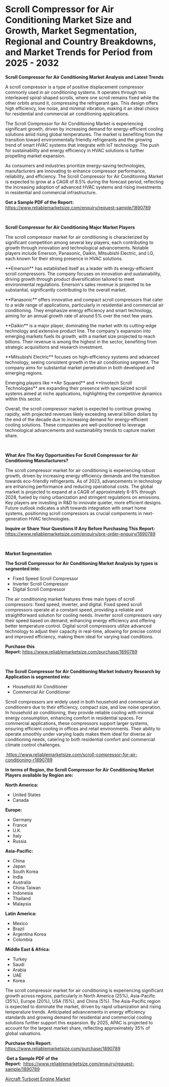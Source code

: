 <p><h1>Scroll Compressor for Air Conditioning Market Size and Growth, Market Segmentation, Regional and Country Breakdowns, and Market Trends for Period from 2025 -  2032</h1></p><p><strong>Scroll Compressor for Air Conditioning Market Analysis and Latest Trends</strong></p>
<p><p>A scroll compressor is a type of positive displacement compressor commonly used in air conditioning systems. It operates through two interleaved spiral-shaped scrolls, where one scroll remains fixed while the other orbits around it, compressing the refrigerant gas. This design offers high efficiency, low noise, and minimal vibration, making it an ideal choice for residential and commercial air conditioning applications. </p><p>The Scroll Compressor for Air Conditioning Market is experiencing significant growth, driven by increasing demand for energy-efficient cooling solutions amid rising global temperatures. The market is benefiting from the transition toward environmentally friendly refrigerants and the growing trend of smart HVAC systems that integrate with IoT technology. The push for sustainability and energy efficiency in HVAC solutions is further propelling market expansion. </p><p>As consumers and industries prioritize energy-saving technologies, manufacturers are innovating to enhance compressor performance, reliability, and efficiency. The Scroll Compressor for Air Conditioning Market is expected to grow at a CAGR of 8.5% during the forecast period, reflecting the increasing adoption of advanced HVAC systems and rising investments in residential and commercial infrastructure.</p></p>
<p><strong>Get a Sample PDF of the Report:&nbsp;</strong> <a href="https://www.reliablemarketsize.com/enquiry/request-sample/1890789?utm_campaign=2314&utm_medium=2&utm_source=Github&utm_content=ia&utm_term=22022025&utm_id=scroll-compressor-for-air-conditioning">https://www.reliablemarketsize.com/enquiry/request-sample/1890789</a></p>
<p>&nbsp;</p>
<p><strong>Scroll Compressor for Air Conditioning Major Market Players</strong></p>
<p><p>The scroll compressor market for air conditioning is characterized by significant competition among several key players, each contributing to growth through innovation and technological advancements. Notable players include Emerson, Panasonic, Daikin, Mitsubishi Electric, and LG, each known for their strong presence in HVAC solutions.</p><p>**Emerson** has established itself as a leader with its energy-efficient scroll compressors. The company focuses on innovation and sustainability, driving growth through product diversification tailored to meet environmental regulations. Emerson's sales revenue is projected to be substantial, significantly contributing to the overall market.</p><p>**Panasonic** offers innovative and compact scroll compressors that cater to a wide range of applications, particularly in residential and commercial air conditioning. They emphasize energy efficiency and smart technology, aiming for an annual growth rate of around 5% over the next few years.</p><p>**Daikin** is a major player, dominating the market with its cutting-edge technology and extensive product line. The company's expansion into emerging markets fuels its growth, with a market size projected to reach billions. Their revenue is among the highest in the sector, benefiting from strategic acquisitions and research investment.</p><p>**Mitsubishi Electric** focuses on high-efficiency systems and advanced technology, seeing consistent growth in the air conditioning segment. The company aims for substantial market penetration in both developed and emerging regions.</p><p>Emerging players like **Air Squared** and **Invotech Scroll Technologies** are expanding their presence with specialized scroll systems aimed at niche applications, highlighting the competitive dynamics within this sector.</p><p>Overall, the scroll compressor market is expected to continue growing rapidly, with projected revenues likely exceeding several billion dollars by the end of the decade due to increasing demand for energy-efficient cooling solutions. These companies are well-positioned to leverage technological advancements and sustainability trends to capture market share.</p></p>
<p>&nbsp;</p>
<p><strong>What Are The Key Opportunities For Scroll Compressor for Air Conditioning Manufacturers?</strong></p>
<p><p>The scroll compressor market for air conditioning is experiencing robust growth, driven by increasing energy efficiency demands and the transition towards eco-friendly refrigerants. As of 2023, advancements in technology are enhancing performance and reducing operational costs. The global market is projected to expand at a CAGR of approximately 6-8% through 2028, fueled by rising urbanization and stringent regulations on emissions. Key players are investing in R&D to innovate quieter, more efficient designs. Future outlook indicates a shift towards integration with smart home systems, positioning scroll compressors as crucial components in next-generation HVAC technologies.</p></p>
<p><strong>Inquire or Share Your Questions If Any Before Purchasing This Report:</strong> <a href="https://www.reliablemarketsize.com/enquiry/pre-order-enquiry/1890789?utm_campaign=2314&utm_medium=2&utm_source=Github&utm_content=ia&utm_term=22022025&utm_id=scroll-compressor-for-air-conditioning">https://www.reliablemarketsize.com/enquiry/pre-order-enquiry/1890789</a></p>
<p>&nbsp;</p>
<p><strong>Market Segmentation</strong></p>
<p><strong>The Scroll Compressor for Air Conditioning Market Analysis by types is segmented into:</strong></p>
<p><ul><li>Fixed Speed Scroll Compressor</li><li>Inverter Scroll Compressor</li><li>Digital Scroll Compressor</li></ul></p>
<p><p>The air conditioning market features three main types of scroll compressors: fixed speed, inverter, and digital. Fixed speed scroll compressors operate at a constant speed, providing a reliable and straightforward solution for cooling needs. Inverter scroll compressors vary their speed based on demand, enhancing energy efficiency and offering better temperature control. Digital scroll compressors utilize advanced technology to adjust their capacity in real-time, allowing for precise control and improved efficiency, making them ideal for varying load conditions.</p></p>
<p><strong>Purchase this Report:&nbsp;</strong><a href="https://www.reliablemarketsize.com/purchase/1890789?utm_campaign=2314&utm_medium=2&utm_source=Github&utm_content=ia&utm_term=22022025&utm_id=scroll-compressor-for-air-conditioning">https://www.reliablemarketsize.com/purchase/1890789</a></p>
<p>&nbsp;</p>
<p><strong>The Scroll Compressor for Air Conditioning Market Industry Research by Application is segmented into:</strong></p>
<p><ul><li>Household Air Conditioner</li><li>Commercial Air Conditioner</li></ul></p>
<p><p>Scroll compressors are widely used in both household and commercial air conditioners due to their efficiency, compact size, and low noise operation. In household air conditioning, they provide reliable cooling with minimal energy consumption, enhancing comfort in residential spaces. For commercial applications, these compressors support larger systems, ensuring efficient cooling in offices and retail environments. Their ability to operate smoothly under varying loads makes them ideal for diverse air conditioning needs, catering to both residential comfort and commercial climate control challenges.</p></p>
<p><a href="https://www.reliablemarketsize.com/scroll-compressor-for-air-conditioning-r1890789?utm_campaign=2314&utm_medium=2&utm_source=Github&utm_content=ia&utm_term=22022025&utm_id=scroll-compressor-for-air-conditioning">&nbsp;https://www.reliablemarketsize.com/scroll-compressor-for-air-conditioning-r1890789</a></p>
<p><strong>In terms of Region, the Scroll Compressor for Air Conditioning Market Players available by Region are:</strong></p>
<p>
    <p> <strong> North America: </strong>
        <ul>
            <li>United States</li>
            <li>Canada</li>
        </ul>
        </p> 
    <p> <strong> Europe: </strong>
        <ul>
            <li>Germany</li>
            <li>France</li>
            <li>U.K.</li>
            <li>Italy</li>
            <li>Russia</li>
        </ul>
        </p> 
    <p> <strong> Asia-Pacific: </strong>
        <ul>
            <li>China</li>
            <li>Japan</li>
            <li>South Korea</li>
            <li>India</li>
            <li>Australia</li>
            <li>China Taiwan</li>
            <li>Indonesia</li>
            <li>Thailand</li>
            <li>Malaysia</li>
        </ul>
        </p> 
    <p> <strong> Latin America: </strong>
        <ul>
            <li>Mexico</li>
            <li>Brazil</li>
            <li>Argentina Korea</li>
            <li>Colombia</li>
        </ul>
        </p> 
    <p> <strong> Middle East & Africa: </strong>
        <ul>
            <li>Turkey</li>
            <li>Saudi</li>
            <li>Arabia</li>
            <li>UAE</li>
            <li>Korea</li>
        </ul>
    </p>
    </p>
<p><p>The scroll compressor market for air conditioning is experiencing significant growth across regions, particularly in North America (25%), Asia-Pacific (35%), Europe (20%), USA (15%), and China (5%). The Asia-Pacific region is expected to dominate the market, driven by rapid urbanization and rising temperature trends. Anticipated advancements in energy efficiency standards and growing demand for residential and commercial cooling solutions further support this expansion. By 2025, APAC is projected to account for the largest market share, reflecting approximately 35% of global valuations.</p></p>
<p><strong>Purchase this Report: </strong><a href="https://www.reliablemarketsize.com/purchase/1890789?utm_campaign=2314&utm_medium=2&utm_source=Github&utm_content=ia&utm_term=22022025&utm_id=scroll-compressor-for-air-conditioning">https://www.reliablemarketsize.com/purchase/1890789</a></p>
<p>&nbsp;<strong>Get a Sample PDF of the Report:&nbsp;&nbsp;</strong><a href="https://www.reliablemarketsize.com/enquiry/request-sample/1890789?utm_campaign=2314&utm_medium=2&utm_source=Github&utm_content=ia&utm_term=22022025&utm_id=scroll-compressor-for-air-conditioning">https://www.reliablemarketsize.com/enquiry/request-sample/1890789</a></p>
<p><strong></strong></p>
<p><p><a href="https://github.com/lehumiston1971679/Market-Research-Report-List-1/blob/main/aircraft-turbojet-engine-market.md?utm_campaign=2314&utm_medium=2&utm_source=Github&utm_content=ia&utm_term=22022025&utm_id=scroll-compressor-for-air-conditioning">Aircraft Turbojet Engine Market</a></p></p>